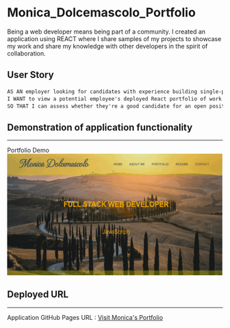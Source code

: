 # Monica_Dolcemascolo_Portfolio
Being a web developer means being part of a community.  I created an application using REACT where I share samples of my projects to showcase my work and share my knowledge with other developers in the spirit of collaboration.

## User Story

```md
AS AN employer looking for candidates with experience building single-page applications
I WANT to view a potential employee's deployed React portfolio of work samples
SO THAT I can assess whether they're a good candidate for an open position
```
## Demonstration of application functionality
---
Portfolio Demo
<img src="./src/demo.gif" alt="demo-1" />

## Deployed URL
---
Application GitHub Pages URL : <a href= "https://monicadolce.github.io/Monica_Dolcemascolo_Portfolio/">Visit Monica's Portfolio</a> 
